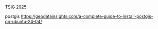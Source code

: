 TSIG 2025


postgis https://geodatainsights.com/a-complete-guide-to-install-postgis-on-ubuntu-24-04/




